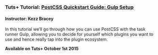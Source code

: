 ### Tuts+ Tutorial: [PostCSS Quickstart Guide: Gulp Setup](http://webdesign.tutsplus.com/tutorials/postcss-quickstart-guide-gulp-setup--cms-24543)
#### Instructor: Kezz Bracey

In this tutorial we’ll go through how you can use PostCSS with the task runner Gulp, allowing you to decide for yourself which plugins you want to use and hence really tap into the plugin ecosystem.

**Available on Tuts+ October 1st 2015**
